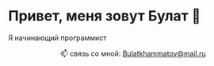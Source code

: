 # Привет, меня зовут Булат 👋
Я начинающий программист
<p align='center'>
   📫 связь со мной: <a href='mailto:Bulatkhammatov@mail.ru'>Bulatkhammatov@mail.ru</a>
</p>

